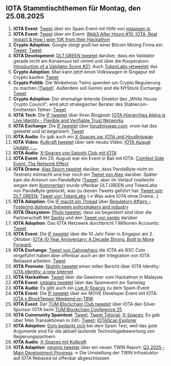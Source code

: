 ## IOTA Stammtischthemen für Montag, den 25.08.2025

1. **IOTA Event**: [Tweet](https://x.com/Cigamatoi/status/1957070411767615685) über ein Spam Event mit Hilfe von [iotaspam.io](https://iotaspam.io/)
2. **IOTA Event**: [Tweet](https://x.com/apubcc/status/1957630943008813111) über ein Event: [Web3 After Hours #10: IOTA, Real Impact & How I won 10K from their Hackathon](https://lu.ma/ac2uigv6)
3. **Crypto Adoption**: Google steigt groß bei einer Bitcoin Mining Firma ein: [Tweet](https://x.com/BitcoinMagazine/status/1957728064638435653); [Tweet](https://x.com/Vivek4real_/status/1957703823582986438)
4. **IOTA Development**: [DLT.GREEN tweetet](https://x.com/dlt_green/status/1957553934148726963) darüber, dass ein Validator gerade nicht am Konsensus teil nimmt und über die Kooperation: [Introduction of a Validator Score #21](https://github.com/iotaledger/IIPs/discussions/21); Auch [TokenLabs retweetet](https://x.com/TokenLabsX/status/1957736164674224529) das
5. **Crypto Adoption**: Man kann jetzt einen Volkswagen in Singapur mit Crypto kaufen: [Tweet](https://x.com/blocktrainer/status/1957760125659144226)
6. **Crypto Politik**: Die Winkelvoss Twins spenden um Crypto Regulierung zu machen ([Tweet](https://x.com/tyler/status/1958188871377715683)). Außerdem soll Gemini and die NYStock Exchange: [Tweet](https://x.com/pete_rizzo_/status/1957437182672547848)
7. **Crypto Adoption**: Der ehemalige leitende Direktor des „White House Crypto Council“, wird jetzt strategischer Berater des Stablecoin-Emittenten Tether: [Tweet](https://x.com/blocktrainer/status/1957761552930439214)
8. **IOTA Tech**: Die [IF tweetet](https://x.com/iota/status/1957794182224830659) über ihren Blogpost: [IOTA Hierarchies Alpha is Live Identity - Flexible and Verifiable Trust Networks](https://blog.iota.org/iota-hierarchies-alpha-live/)
9. **IOTA Exchange**: Die [IF tweetet](https://x.com/iota/status/1957834949068743135) über [houdiniswap.com](https://houdiniswap.com/); vrom hat das getestet und ist begeistert: [Tweet](https://x.com/Vrom14286662/status/1958249081870201304)
10. **IOTA Audio**: Es gab auch ein [X-Spaces zw. IOTA und Houdiniswap](https://x.com/HoudiniSwap/status/1957926086135668932)
11. **IOTA Video**: [Kutkraft tweetet](https://x.com/kutkraft/status/1957902492219658389) über sein neues Video: [IOTA August Update - ...](https://youtu.be/Hxnjrlt5-tQ)
12. **IOTA Audio**: [X-Spaces von Satoshi Club mit IOTA](https://x.com/gvizor/status/1957767141974741153)
13. **IOTA Event**: Am 20. August war ein Event in Bali mit IOTA: [Coinfest Side Event: The Network Effect](https://lu.ma/eqd8ajyx)
14. **IOTA Drama**: [Alex Sporn tweetet](https://x.com/alexsporn/status/1958149303408504971) darüber, dass PandaByte nicht im Testnetz mitmacht und hier noch ein [Tweet von Alex](https://x.com/alexsporn/status/1958175139071184946) darüber. Später kam die Antwort von PandaByte ([Tweet](https://x.com/pandabyte_net/status/1958481240173981899)), aber im Verlauf (vielleicht wegen dem [Kommentar](https://x.com/dlt_green/status/1958151352426618925)) wurde offenbar DLT.GREEN und TokenLabs von PandaByte geblockt, was zu diesen Tweets geführt hat: [Tweet von DLT.GREEN](https://x.com/dlt_green/status/1958237524041609697); [Tweet von TokenLabs](https://x.com/TokenLabsX/status/1958245788783698287) (-> Was wäre IOTA ohne Drama...)
15. **IOTA Adoption**: Die [IF macht ein Thread](https://x.com/iota/status/1958197339803254934) über [Regulatory Affairs - Fostering dialogue between policymakers and industry](https://iota-foundation.org/regulatory-affairs)
16. **IOTA Ökosystem**: [Phylo tweetet](https://x.com/PhyloIota/status/1958308518198452627), dass sie begeistert sind über die Partnerschaft Mit [Sentio](https://www.sentio.xyz/) und den [Tweet von sentio](https://x.com/sentioxyz/status/1958197301710925928) darüber
17. **IOTA Adoption**: Das IOTA Netzwerk durchbricht 1 Millionen Accounts: [Tweet](https://x.com/Salimasbegum/status/1958335674425204986)
18. **IOTA Event**: Die [IF tweetet](https://x.com/iota/status/1958514425947627792) über die 10 Jahr Feier in Singapur am 2. Oktober: [IOTA 10 Year Anniversary: A Decade Strong. Built to Move Forward.](https://lu.ma/IOTA10?utm_source=x_org)
19. **IOTA Exchange**: [Tweet von Cahngehero](https://x.com/Changehero_io/status/1958546279656563023) die IOTA als BSC Coin eingeführt haben aber offenbar auch an der Integration von IOTA Rebased arbeiten: [Tweet](https://x.com/Changehero_io/status/1958556523279397284)
20. **IOTA Promote**: [Nightly tweetet](https://x.com/Nightly_app/status/1958168750206972375) einen tollen Bericht über IOTA Identity: [IOTA Identity: a new Internet](https://x.com/Nightly_app/status/1958168750206972375)
21. **IOTA Hackathon**: [Tweet](https://x.com/LPGiambroni/status/1958542584755699815) über die Gewinner vom Hackathon in Malaysia
22. **IOTA Event**: [iotalabs tweetet](https://x.com/iotalabs_/status/1958858714540024162) über das Spamevent am Samstag
23. **IOTA Audio**: Es gibt auch ein [Live X-Spaces](https://x.com/i/spaces/1RDGlAelwPOJL) zu dem Spam-Event
24. **IOTA Event**: Die [IF tweetet](https://x.com/iota/status/1958876812991250836) über ein MOVE Developer Event mit IOTA: [IOTA x BlockTempo Weekend on TBW](https://lu.ma/v285hese)
25. **IOTA Event**: Der [TUM Blockchain Club tweetet](https://x.com/tbc_munich/status/1958910459236528446) über IOTA den Silver Sponsor IOTA beim [TUM Blockchain Conference 25](https://www.eventbrite.de/e/tum-blockchain-conference-25-tickets-1354147665119?aff=oddtdtcreator)
26. **IOTA Community Spamtest**: [Tweet](https://x.com/id_iota/status/1959254155924529345); [Tweet Totorial](https://x.com/Vrom14286662/status/1958969201260957711); [X-Spaces](https://x.com/id_iota/status/1959240723686932894); Es gab über 1mio Transaktionen in 24h: [Tweet](https://x.com/Cigamatoi/status/1959517900621979744); [IOTAScan Explorer](https://iotascan.com/mainnet/analytics/network)
27. **IOTA Adoption**: [Dom bedankt sich](https://x.com/DomSchiener/status/1959552211014279300) bei dem Spam Test, weil das gute Argumente sind für die aktuell laufende Technologiebewertung von Regierungspartnern
28. **IOTA Audio**: [X-Spaces mit Kutkraft](https://x.com/kutkraft/status/1959837758622687313)
29. **IOTA Adaption**: [neumis tweetet](https://x.com/neumis4/status/1959878344817701197) über ein neuen TWIN Report: [Q2 2025 - Main Development Progress](https://twindev.org/docs/q2-2025-progress) -> Die Umstellung der TWIN Infrastuktur auf IOTA Rebased ist offenbar abgeschlossen 
